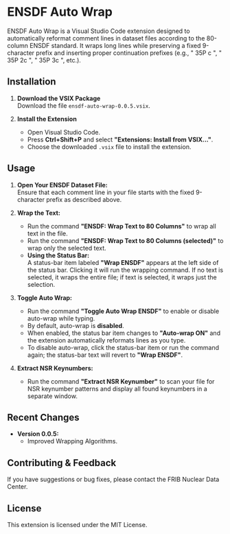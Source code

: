 # ENSDF Auto Wrap

ENSDF Auto Wrap is a Visual Studio Code extension designed to automatically reformat comment lines in dataset files according to the 80-column ENSDF standard. It wraps long lines while preserving a fixed 9-character prefix and inserting proper continuation prefixes (e.g., " 35P  c  ", " 35P 2c  ", " 35P 3c  ", etc.).

## Installation

1. **Download the VSIX Package**  
   Download the file `ensdf-auto-wrap-0.0.5.vsix`.

2. **Install the Extension**  
   - Open Visual Studio Code.
   - Press **Ctrl+Shift+P** and select **"Extensions: Install from VSIX…"**.
   - Choose the downloaded `.vsix` file to install the extension.

## Usage

1. **Open Your ENSDF Dataset File:**  
   Ensure that each comment line in your file starts with the fixed 9-character prefix as described above.

2. **Wrap the Text:**  
   - Run the command **"ENSDF: Wrap Text to 80 Columns"** to wrap all text in the file.
   - Run the command **"ENSDF: Wrap Text to 80 Columns (selected)"** to wrap only the selected text.
   - **Using the Status Bar:**  
     A status-bar item labeled **"Wrap ENSDF"** appears at the left side of the status bar. Clicking it will run the wrapping command. If no text is selected, it wraps the entire file; if text is selected, it wraps just the selection.

3. **Toggle Auto Wrap:**  
   - Run the command **"Toggle Auto Wrap ENSDF"** to enable or disable auto-wrap while typing.
   - By default, auto-wrap is **disabled**.
   - When enabled, the status bar item changes to **"Auto-wrap ON"** and the extension automatically reformats lines as you type.
   - To disable auto-wrap, click the status-bar item or run the command again; the status-bar text will revert to **"Wrap ENSDF"**.

4. **Extract NSR Keynumbers:**  
   - Run the command **"Extract NSR Keynumber"** to scan your file for NSR keynumber patterns and display all found keynumbers in a separate window.

## Recent Changes

- **Version 0.0.5:**  
  - Improved Wrapping Algorithms.


## Contributing & Feedback

If you have suggestions or bug fixes, please contact the FRIB Nuclear Data Center.

## License

This extension is licensed under the MIT License.